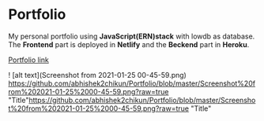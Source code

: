 # Portfolio
My personal portfolio using **JavaScript(ERN)stack** with lowdb as database.
The **Frontend** part is deployed in **Netlify** and the **Beckend** part in **Heroku**.


[Portfolio link](https://abhishekpanigrahiportfolio.netlify.app/)

! [alt text](Screenshot from 2021-01-25 00-45-59.png)
https://github.com/abhishek2chikun/Portfolio/blob/master/Screenshot%20from%202021-01-25%2000-45-59.png?raw=true "Title"https://github.com/abhishek2chikun/Portfolio/blob/master/Screenshot%20from%202021-01-25%2000-45-59.png?raw=true "Title"
